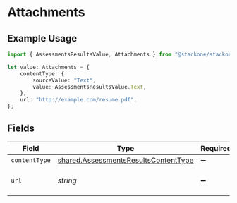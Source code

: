 # Attachments

## Example Usage

```typescript
import { AssessmentsResultsValue, Attachments } from "@stackone/stackone-client-ts/sdk/models/shared";

let value: Attachments = {
    contentType: {
        sourceValue: "Text",
        value: AssessmentsResultsValue.Text,
    },
    url: "http://example.com/resume.pdf",
};
```

## Fields

| Field                                                                                               | Type                                                                                                | Required                                                                                            | Description                                                                                         | Example                                                                                             |
| --------------------------------------------------------------------------------------------------- | --------------------------------------------------------------------------------------------------- | --------------------------------------------------------------------------------------------------- | --------------------------------------------------------------------------------------------------- | --------------------------------------------------------------------------------------------------- |
| `contentType`                                                                                       | [shared.AssessmentsResultsContentType](../../../sdk/models/shared/assessmentsresultscontenttype.md) | :heavy_minus_sign:                                                                                  | N/A                                                                                                 |                                                                                                     |
| `url`                                                                                               | *string*                                                                                            | :heavy_minus_sign:                                                                                  | The URL of the attachment.                                                                          | http://example.com/resume.pdf                                                                       |